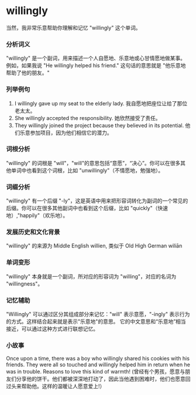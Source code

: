 # willingly

当然，我非常乐意帮助你理解和记忆 "willingly" 这个单词。

  

### 分析词义

  

"willingly" 是一个副词，用来描述一个人自愿地、乐意地或心甘情愿地做某事。例如，如果我说 "He willingly helped his friend." 这句话的意思就是 "他乐意地帮助了他的朋友。"

  

### 列举例句

  

1.  I willingly gave up my seat to the elderly lady. 我自愿地把座位让给了那位老太太。
2.  She willingly accepted the responsibility. 她欣然接受了责任。
3.  They willingly joined the project because they believed in its potential. 他们乐意参加项目，因为他们相信它的潜力。

  

### 词根分析

  

"willingly" 的词根是 "will"，"will"的意思包括“意愿”，“决心”。你可以在很多其他单词中也看到这个词根，比如 "unwillingly"（不情愿地，勉强地）。

  

### 词缀分析

  

"willingly" 有一个后缀 "-ly"，这是英语中用来把形容词转化为副词的一个常见的后缀。你可以在很多其他副词中也看到这个后缀，比如 "quickly"（快速地）,"happily"（欢乐地）。

  

### 发展历史和文化背景

  

"willingly" 的来源为 Middle English willien, 类似于 Old High German wiliān

  

### 单词变形

  

"willingly" 本身就是一个副词，所对应的形容词为 "willing"，对应的名词为 "willingness"。

  

### 记忆辅助

  

"Willingly" 可以通过区分其组成部分来记忆："will" 表示意愿，"-ingly" 表示行为的方式。这样结合起来就是表示"乐意地"的意思。 它的中文意思和“乐意地”相当接近，可以通过这种方式进行联想记忆。

  

### 小故事

  

Once upon a time, there was a boy who willingly shared his cookies with his friends. They were all so touched and willingly helped him in return when he was in trouble. Reasons to love this kind of warmth! (曾经有个男孩，愿意与朋友们分享他的饼干。他们都被深深地打动了，因此当他遇到困难时，他们也愿意回过头来帮助他。这样的温暖让人愿意爱上!）
